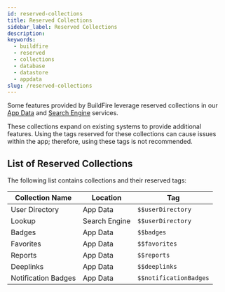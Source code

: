 ```yaml
---
id: reserved-collections
title: Reserved Collections
sidebar_label: Reserved Collections
description:
keywords:
  - buildfire
  - reserved
  - collections
  - database
  - datastore
  - appdata
slug: /reserved-collections
---
```


Some features provided by BuildFire leverage reserved collections in our [App Data](/docs/app-data) and [Search Engine](/docs/Search-Engine) services.

These collections expand on existing systems to provide additional features. Using the tags reserved for these collections can cause issues within the app; therefore, using these tags is not recommended.

## List of Reserved Collections

The following list contains collections and their reserved tags:

| Collection Name     | Location      | Tag                    |
| ------------------- | ------------- | ---------------------- |
| User Directory      | App Data      | `$$userDirectory`      |
| Lookup              | Search Engine | `$$userDirectory`      |
| Badges              | App Data      | `$$badges`             |
| Favorites           | App Data      | `$$favorites`          |
| Reports             | App Data      | `$$reports`            |
| Deeplinks           | App Data      | `$$deeplinks`          |
| Notification Badges | App Data      | `$$notificationBadges` |
